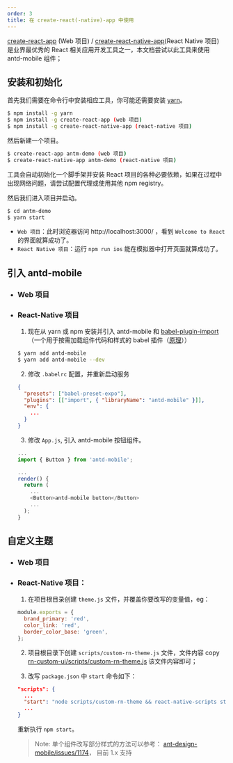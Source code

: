 ```yaml
---
order: 3
title: 在 create-react(-native)-app 中使用
---
```


[create-react-app](https://github.com/facebookincubator/create-react-app) (Web 项目) / [create-react-native-app](https://github.com/react-community/create-react-native-app)(React Native 项目) 是业界最优秀的 React 相关应用开发工具之一，本文档尝试以此工具来使用 antd-mobile 组件；

## 安装和初始化

首先我们需要在命令行中安装相应工具，你可能还需要安装 [yarn](https://github.com/yarnpkg/yarn/)。

```bash
$ npm install -g yarn
$ npm install -g create-react-app (web 项目)
$ npm install -g create-react-native-app (react-native 项目)
```

然后新建一个项目。

```bash
$ create-react-app antm-demo (web 项目)
$ create-react-native-app antm-demo (react-native 项目)
```

工具会自动初始化一个脚手架并安装 React 项目的各种必要依赖，如果在过程中出现网络问题，请尝试配置代理或使用其他 npm registry。

然后我们进入项目并启动。

```bash
$ cd antm-demo
$ yarn start
```

- `Web 项目`：此时浏览器访问 http://localhost:3000/ ，看到 `Welcome to React` 的界面就算成功了。
- `React Native 项目`：运行 `npm run ios` 能在模拟器中打开页面就算成功了。

## 引入 antd-mobile

- ### Web 项目

- ### React-Native 项目

  1. 现在从 yarn 或 npm 安装并引入 antd-mobile 和 [babel-plugin-import](https://github.com/ant-design/babel-plugin-import)（一个用于按需加载组件代码和样式的 babel 插件（[原理](https://github.com/ant-design/ant-design/blob/master/docs/react/getting-started#%E6%8C%89%E9%9C%80%E5%8A%A0%E8%BD%BD)））

    ```bash
    $ yarn add antd-mobile
    $ yarn add antd-mobile --dev
    ```
  2. 修改 `.babelrc` 配置，并重新启动服务

    ```json
    {
      "presets": ["babel-preset-expo"],
      "plugins": [["import", { "libraryName": "antd-mobile" }]],
      "env": {
        ...
      }
    }
    ```
  3. 修改 `App.js`, 引入 antd-mobile 按钮组件。

    ```js
    ...
    import { Button } from 'antd-mobile';

    ...
    render() {
      return (
        ...
        <Button>antd-mobile button</Button>
        ...
      );
    }
    ```  

## 自定义主题

- ### Web 项目

- ### React-Native 项目：

  1. 在项目根目录创建 `theme.js` 文件，并覆盖你要改写的变量值，eg：

    ```js
    module.exports = {
      brand_primary: 'red',
      color_link: 'red',
      border_color_base: 'green',
    };
    ```  
  2. 项目根目录下创建 `scripts/custom-rn-theme.js` 文件，文件内容 copy [rn-custom-ui/scripts/custom-rn-theme.js](https://github.com/ant-design/antd-mobile-samples/blob/master/rn-custom-ui/scripts/custom-rn-theme.js) 该文件内容即可；

  3. 改写 `package.json` 中 `start` 命令如下：

    ```json
    "scripts": {
      ...
      "start": "node scripts/custom-rn-theme && react-native-scripts start",
      ...
    }
    ```
    重新执行 `npm start`。

  > Note: 单个组件改写部分样式的方法可以参考： [ant-design-mobile/issues/1174](https://github.com/ant-design/ant-design-mobile/issues/1174#issuecomment-295256831)， 目前 1.x 支持
